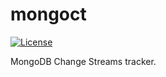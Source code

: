 # mongoct

[![License](https://img.shields.io/github/license/mashape/apistatus.svg)](LICENSE)

MongoDB Change Streams tracker.
